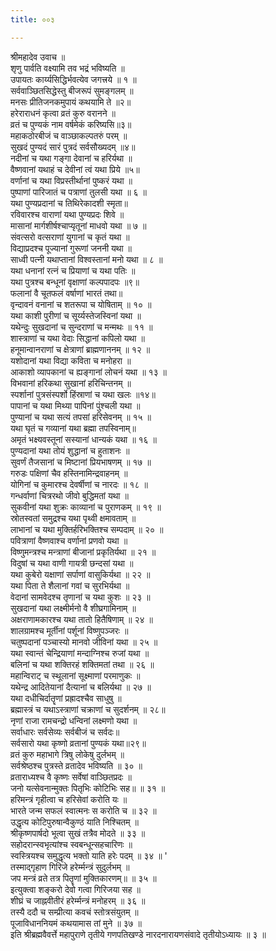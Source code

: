 ```yaml
---
title: ००३

---
```

श्रीमहादेव उवाच ॥  
शृणु पार्वति वक्ष्यामि तव भद्रं भविष्यति ॥  
उपायतः कार्य्यसिद्धिर्भवत्येव जगत्त्रये ॥ १ ॥  
सर्ववाञ्छितसिद्धेस्तु बीजरूपं सुमङ्गलम् ॥  
मनसः प्रीतिजनकमुपायं कथयामि ते ॥२॥  
हरेराराधनं कृत्वा व्रतं कुरु वरानने ॥  
व्रतं च पुण्यकं नाम वर्षमेकं करिष्यसि॥३॥  
महाकठोरबीजं च वाञ्छाकल्पतरुं परम् ॥  
सुखदं पुण्यदं सारं पुत्रदं सर्वसौख्यदम् ॥४॥  
नदीनां च यथा गङ्गा देवानां च हरिर्यथा ॥  
वैष्णवानां यथाहं च देवीनां त्वं यथा प्रिये ॥५॥  
वर्णानां च यथा विप्रस्तीर्थानां पुष्करं यथा ॥  
पुष्पाणां पारिजातं च पत्राणां तुलसी यथा ॥ ६ ॥  
यथा पुण्यप्रदानां च तिथिरेकादशी स्मृता॥  
रविवारश्च वाराणां यथा पुण्यप्रदः शिवे ॥  
मासानां मार्गशीर्षश्चाप्यृतूनां माधवो यथा ॥ ७ ॥  
संवत्सरो वत्सराणां युगानां च कृतं यथा ॥  
विद्याप्रदश्च पूज्यानां गुरूणां जननी यथा ॥  
साध्वी पत्नी यथाप्तानां विश्वस्तानां मनो यथा ॥ ८ ॥  
यथा धनानां रत्नं च प्रियाणां च यथा पतिः ॥  
यथा पुत्रश्च बन्धूनां वृक्षाणां कल्पपादपः ॥९॥  
फलानां वै चूतफलं वर्षाणां भारतं तथा॥  
वृन्दावनं वनानां च शतरूपा च योषिताम् ॥ १० ॥  
यथा काशी पुरीणां च सूर्य्यस्तेजस्विनां यथा ॥  
यथेन्दुः सुखदानां च सुन्दराणां च मन्मथः ॥ ११ ॥  
शास्त्राणां च यथा वेदाः सिद्धानां कपिलो यथा ॥  
हनूमान्वानराणां च क्षेत्राणां ब्राह्मणाननम् ॥ १२ ॥  
यशोदानां यथा विद्या कविता च मनोहरा ॥  
आकाशो व्यापकानां च ह्यङ्गानां लोचनं यथा ॥ १३ ॥  
विभवानां हरिकथा सुखानां हरिचिन्तनम् ॥  
स्पर्शानां पुत्रसंस्पर्शो हिंस्राणां च यथा खलः ॥१४॥  
पापानां च यथा मिथ्या पापिनां पुंश्चली यथा ॥  
पुण्यानां च यथा सत्यं तपसां हरिसेवनम् ॥ १५ ॥  
यथा घृतं च गव्यानां यथा ब्रह्मा तपस्विनाम्॥  
अमृतं भक्ष्यवस्तूनां सस्यानां धान्यकं यथा ॥ १६ ॥  
पुण्यदानां यथा तोयं शुद्धानां च हुताशनः ॥  
सुवर्णं तैजसानां च मिष्टानां प्रियभाषणम् ॥ १७ ॥  
गरुडः पक्षिणां चैव हस्तिनामिन्द्रवाहनम् ॥  
योगिनां च कुमारश्च देवर्षीणां च नारदः ॥ १८ ॥  
गन्धर्वाणां चित्ररथो जीवो बुद्धिमतां यथा ॥  
सुकवीनां यथा शुक्रः काव्यानां च पुराणकम् ॥ १९ ॥  
स्रोतस्वतां समुद्रश्च यथा पृथ्वी क्षमावताम् ॥  
लाभानां च यथा मुक्तिर्हरिभक्तिश्च सम्पदाम् ॥ २० ॥  
पवित्राणां वैष्णवाश्च वर्णानां प्रणवो यथा ॥  
विष्णुमन्त्रश्च मन्त्राणां बीजानां प्रकृतिर्यथा ॥ २१ ॥  
विदुषां च यथा वाणी गायत्री छन्दसां यथा ॥  
यथा कुबेरो यक्षाणां सर्पाणां वासुकिर्यथा ॥ २२ ॥  
यथा पिता ते शैलानां गवां च सुरभिर्यथा ॥  
वेदानां सामवेदश्च तृणानां च यथा कुशः ॥ २३ ॥  
सुखदानां यथा लक्ष्मीर्मनो वै शीघ्रगामिनाम् ॥  
अक्षराणामकारश्च यथा तातो हितैषिणाम् ॥ २४ ॥  
शालग्रामश्च मूर्तीनां पर्शूनां विष्णुपञ्जरः ॥  
चतुष्पदानां पञ्चास्यो मानवो जीविनां यथा ॥ २५ ॥  
यथा स्वान्तं चेन्द्रियाणां मन्दाग्निश्च रुजां यथा ॥  
बलिनां च यथा शक्तिरहं शक्तिमतां तथा ॥ २६ ॥  
महान्विराट् च स्थूलानां सूक्ष्माणां परमाणुकः ॥  
यथेन्द्र आदितेयानां दैत्यानां च बलिर्यथा ॥ २७ ॥  
यथा दधीचिर्दातॄणां प्रह्रादश्चैव साधुषु ॥  
ब्रह्मास्त्रं च यथाऽस्त्राणां चक्राणां च सुदर्शनम् ॥ २८॥  
नृणां राजा रामचन्द्रो धन्विनां लक्ष्मणो यथा ॥  
सर्वाधारः सर्वसेव्यः सर्वबीजं च सर्वदः॥  
सर्वसारो यथा कृष्णो व्रतानां पुण्यकं यथा॥२९॥  
व्रतं कुरु महाभागे त्रिषु लोकेषु दुर्लभम् ॥  
सर्वश्रेष्ठश्च पुत्रस्ते व्रतादेव भविष्यति ॥ ३० ॥  
व्रताराध्यश्च वै कृष्णः सर्वेषां वाञ्छितप्रदः ॥  
जनो यत्सेवनान्मुक्तः पितृभिः कोटिभिः सह॥ ॥ ३१ ॥  
हरिमन्त्रं गृहीत्वा च हरिसेवां करोति यः ॥  
भारते जन्म सफलं स्वात्मनः स करोति च ॥ ३२ ॥  
उद्धृत्य कोटिपुरुषान्वैकुण्ठं याति निश्चितम् ॥  
श्रीकृष्णपार्षदो भूत्वा सुखं तत्रैव मोदते ॥ ३३ ॥  
सहोदरान्स्वभृत्यांश्च स्वबन्धून्सहचारिणः ॥  
स्वस्त्रियश्च समुद्धृत्य भक्तो याति हरेः पदम् ॥ ३४ ॥ '  
तस्माद्गृहाण गिरिजे हरेर्म्मन्त्रं सुदुर्लभम् ॥  
जप मन्त्रं व्रते तत्र पितॄणां मुक्तिकारणम्॥ ॥ ३५ ॥  
इत्युक्त्वा शङ्करो देवो गत्वा गिरिजया सह ॥  
शीघ्रं च जाह्नवीतीरं हरेर्म्मन्त्रं मनोहरम् ॥ ३६ ॥  
तस्यै ददौ च सम्प्रीत्या कवचं स्तोत्रसंयुतम् ॥  
पूजाविधाननियमं कथयामास तां मुने ॥ ३७ ॥  
इति श्रीब्रह्मवैवर्त्ते महापुराणे तृतीये गणपतिखण्डे नारदनारायणसंवादे तृतीयोऽध्यायः ॥ ३ ॥